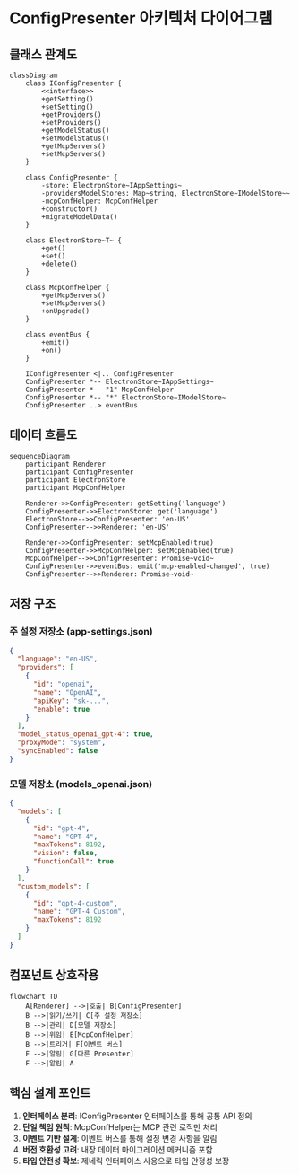 # ConfigPresenter 아키텍처 다이어그램

## 클래스 관계도

```mermaid
classDiagram
    class IConfigPresenter {
        <<interface>>
        +getSetting()
        +setSetting()
        +getProviders()
        +setProviders()
        +getModelStatus()
        +setModelStatus()
        +getMcpServers()
        +setMcpServers()
    }

    class ConfigPresenter {
        -store: ElectronStore~IAppSettings~
        -providersModelStores: Map~string, ElectronStore~IModelStore~~
        -mcpConfHelper: McpConfHelper
        +constructor()
        +migrateModelData()
    }

    class ElectronStore~T~ {
        +get()
        +set()
        +delete()
    }

    class McpConfHelper {
        +getMcpServers()
        +setMcpServers()
        +onUpgrade()
    }

    class eventBus {
        +emit()
        +on()
    }

    IConfigPresenter <|.. ConfigPresenter
    ConfigPresenter *-- ElectronStore~IAppSettings~
    ConfigPresenter *-- "1" McpConfHelper
    ConfigPresenter *-- "*" ElectronStore~IModelStore~
    ConfigPresenter ..> eventBus
```

## 데이터 흐름도

```mermaid
sequenceDiagram
    participant Renderer
    participant ConfigPresenter
    participant ElectronStore
    participant McpConfHelper

    Renderer->>ConfigPresenter: getSetting('language')
    ConfigPresenter->>ElectronStore: get('language')
    ElectronStore-->>ConfigPresenter: 'en-US'
    ConfigPresenter-->>Renderer: 'en-US'

    Renderer->>ConfigPresenter: setMcpEnabled(true)
    ConfigPresenter->>McpConfHelper: setMcpEnabled(true)
    McpConfHelper-->>ConfigPresenter: Promise~void~
    ConfigPresenter->>eventBus: emit('mcp-enabled-changed', true)
    ConfigPresenter-->>Renderer: Promise~void~
```

## 저장 구조

### 주 설정 저장소 (app-settings.json)

```json
{
  "language": "en-US",
  "providers": [
    {
      "id": "openai",
      "name": "OpenAI",
      "apiKey": "sk-...",
      "enable": true
    }
  ],
  "model_status_openai_gpt-4": true,
  "proxyMode": "system",
  "syncEnabled": false
}
```

### 모델 저장소 (models_openai.json)

```json
{
  "models": [
    {
      "id": "gpt-4",
      "name": "GPT-4",
      "maxTokens": 8192,
      "vision": false,
      "functionCall": true
    }
  ],
  "custom_models": [
    {
      "id": "gpt-4-custom",
      "name": "GPT-4 Custom",
      "maxTokens": 8192
    }
  ]
}
```

## 컴포넌트 상호작용

```mermaid
flowchart TD
    A[Renderer] -->|호출| B[ConfigPresenter]
    B -->|읽기/쓰기| C[주 설정 저장소]
    B -->|관리| D[모델 저장소]
    B -->|위임| E[McpConfHelper]
    B -->|트리거| F[이벤트 버스]
    F -->|알림| G[다른 Presenter]
    F -->|알림| A
```

## 핵심 설계 포인트

1. **인터페이스 분리**: IConfigPresenter 인터페이스를 통해 공통 API 정의
2. **단일 책임 원칙**: McpConfHelper는 MCP 관련 로직만 처리
3. **이벤트 기반 설계**: 이벤트 버스를 통해 설정 변경 사항을 알림
4. **버전 호환성 고려**: 내장 데이터 마이그레이션 메커니즘 포함
5. **타입 안전성 확보**: 제네릭 인터페이스 사용으로 타입 안정성 보장
